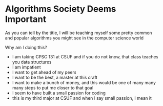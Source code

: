 # Algorithms Society Deems Important

As you can tell by the title, I will be teaching myself some pretty common and popular algorithms you might see in the computer science world

Why am I doing this?
* I am taking CPSC 131 at CSUF and if you do not know, that class teaches you data structures
* I am impatient
* I want to get ahead of my peers
* I want to be the best, a master at this craft
* I want to make a bunch of money, and this would be one of many many many steps to put me closer to that goal
* I seem to have built a small passion for coding
* this is my third major at CSUF and when I say small passion, I mean it